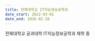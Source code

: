 ```yaml
---
title: 전북대학교 IT지능정보공학과
date_start: 2022-03-01
date_end: 2026-02-28
---
```


전북대학교 공과대학 IT지능정보공학과 재학 중

<!--more-->
